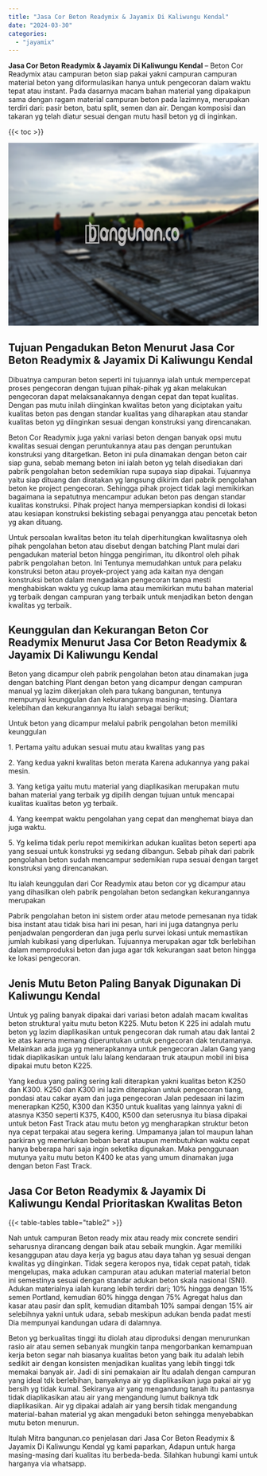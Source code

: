 ```yaml
---
title: "Jasa Cor Beton Readymix & Jayamix Di Kaliwungu Kendal"
date: "2024-03-30"
categories: 
  - "jayamix"
---
```


**Jasa Cor Beton Readymix & Jayamix Di Kaliwungu Kendal** – Beton Cor Readymix atau campuran beton siap pakai yakni campuran campuran material beton yang diformulasikan hanya untuk pengecoran dalam waktu tepat atau instant. Pada dasarnya macam bahan material yang dipakaipun sama dengan ragam material campuran beton pada lazimnya, merupakan terdiri dari: pasir beton, batu split, semen dan air. Dengan komposisi dan takaran yg telah diatur sesuai dengan mutu hasil beton yg di inginkan.

{{< toc >}}

![Jasa Cor Beton Readymix & Jayamix Di Kaliwungu Kendal](/images/jasa-cor-readymix-38.png)

## Tujuan Pengadukan Beton Menurut Jasa Cor Beton Readymix & Jayamix Di Kaliwungu Kendal

Dibuatnya campuran beton seperti ini tujuannya ialah untuk mempercepat proses pengecoran dengan tujuan pihak-pihak yg akan melakukan pengecoran dapat melaksanakannya dengan cepat dan tepat kualitas. Dengan pas mutu inilah diinginkan kwalitas beton yang diciptakan yaitu kualitas beton pas dengan standar kualitas yang diharapkan atau standar kualitas beton yg diinginkan sesuai dengan konstruksi yang direncanakan.

Beton Cor Readymix juga yakni variasi beton dengan banyak opsi mutu kwalitas sesuai dengan peruntukannya atau pas dengan peruntukan konstruksi yang ditargetkan. Beton ini pula dinamakan dengan beton cair siap guna, sebab memang beton ini ialah beton yg telah disediakan dari pabrik pengolahan beton sedemikian rupa supaya siap dipakai. Tujuannya yaitu siap dituang dan diratakan yg langsung dikirim dari pabrik pengolahan beton ke project pengecoran. Sehingga pihak project tidak lagi memikirkan bagaimana ia sepatutnya mencampur adukan beton pas dengan standar kualitas konstruksi. Pihak project hanya mempersiapkan kondisi di lokasi atau kesiapan konstruksi bekisting sebagai penyangga atau pencetak beton yg akan dituang.

Untuk persoalan kwalitas beton itu telah diperhitungkan kwalitasnya oleh pihak pengolahan beton atau disebut dengan batching Plant mulai dari pengadukan material beton hingga pengiriman, itu dikontrol oleh pihak pabrik pengolahan beton. Ini Tentunya memudahkan untuk para pelaku konstruksi beton atau proyek-project yang ada kaitan nya dengan konstruksi beton dalam mengadakan pengecoran tanpa mesti menghabiskan waktu yg cukup lama atau memikirkan mutu bahan material yg terbaik dengan campuran yang terbaik untuk menjadikan beton dengan kwalitas yg terbaik.

## Keunggulan dan Kekurangan Beton Cor Readymix Menurut Jasa Cor Beton Readymix & Jayamix Di Kaliwungu Kendal

Beton yang dicampur oleh pabrik pengolahan beton atau dinamakan juga dengan batching Plant dengan beton yang dicampur dengan campuran manual yg lazim dikerjakan oleh para tukang bangunan, tentunya mempunyai keunggulan dan kekurangannya masing-masing. Diantara kelebihan dan kekurangannya Itu ialah sebagai berikut;

Untuk beton yang dicampur melalui pabrik pengolahan beton memiliki keunggulan

1\. Pertama yaitu adukan sesuai mutu atau kwalitas yang pas

2\. Yang kedua yakni kwalitas beton merata Karena adukannya yang pakai mesin.

3\. Yang ketiga yaitu mutu material yang diaplikasikan merupakan mutu bahan material yang terbaik yg dipilih dengan tujuan untuk mencapai kualitas kualitas beton yg terbaik.

4\. Yang keempat waktu pengolahan yang cepat dan menghemat biaya dan juga waktu.

5\. Yg kelima tidak perlu repot memikirkan adukan kualitas beton seperti apa yang sesuai untuk konstruksi yg sedang dibangun. Sebab pihak dari pabrik pengolahan beton sudah mencampur sedemikian rupa sesuai dengan target konstruksi yang direncanakan.

Itu ialah keunggulan dari Cor Readymix atau beton cor yg dicampur atau yang dihasilkan oleh pabrik pengolahan beton sedangkan kekurangannya merupakan

Pabrik pengolahan beton ini sistem order atau metode pemesanan nya tidak bisa instant atau tidak bisa hari ini pesan, hari ini juga datangnya perlu penjadwalan pengorderan dan juga perlu survei lokasi untuk memastikan jumlah kubikasi yang diperlukan. Tujuannya merupakan agar tdk berlebihan dalam memproduksi beton dan juga agar tdk kekurangan saat beton hingga ke lokasi pengecoran.

## Jenis Mutu Beton Paling Banyak Digunakan Di Kaliwungu Kendal

Untuk yg paling banyak dipakai dari variasi beton adalah macam kwalitas beton struktural yaitu mutu beton K225. Mutu beton K 225 ini adalah mutu beton yg lazim diaplikasikan untuk pengecoran dak rumah atau dak lantai 2 ke atas karena memang diperuntukan untuk pengecoran dak terutamanya. Melainkan ada juga yg menerapkannya untuk pengecoran Jalan Gang yang tidak diaplikasikan untuk lalu lalang kendaraan truk ataupun mobil ini bisa dipakai mutu beton K225.

Yang kedua yang paling sering kali diterapkan yakni kualitas beton K250 dan K300. K250 dan K300 ini lazim diterapkan untuk pengecoran tiang, pondasi atau cakar ayam dan juga pengecoran Jalan pedesaan ini lazim menerapkan K250, K300 dan K350 untuk kualitas yang lainnya yakni di atasnya K350 seperti K375, K400, K500 dan seterusnya itu biasa dipakai untuk beton Fast Track atau mutu beton yg mengharapkan struktur beton nya cepat terpakai atau segera kering. Umpamanya jalan tol maupun lahan parkiran yg memerlukan beban berat ataupun membutuhkan waktu cepat hanya beberapa hari saja ingin seketika digunakan. Maka penggunaan mutunya yaitu mutu beton K400 ke atas yang umum dinamakan juga dengan beton Fast Track.

## Jasa Cor Beton Readymix & Jayamix Di Kaliwungu Kendal Prioritaskan Kwalitas Beton

{{< table-tables table="table2" >}}

Nah untuk campuran Beton ready mix atau ready mix concrete sendiri seharusnya dirancang dengan baik atau sebaik mungkin. Agar memiliki kesanggupan atau daya kerja yg bagus atau daya tahan yg sesuai dengan kwalitas yg diinginkan. Tidak segera keropos nya, tidak cepat patah, tidak mengelupas, maka adukan campuran atau adukan material material beton ini semestinya sesuai dengan standar adukan beton skala nasional (SNI). Adukan materialnya ialah kurang lebih terdiri dari; 10% hingga dengan 15% semen Portland, kemudian 60% hingga dengan 75% Agregat halus dan kasar atau pasir dan split, kemudian ditambah 10% sampai dengan 15% air selebihnya yakni untuk udara, sebab meskipun adukan benda padat mesti Dia mempunyai kandungan udara di dalamnya.

Beton yg berkualitas tinggi itu diolah atau diproduksi dengan menurunkan rasio air atau semen sebanyak mungkin tanpa mengorbankan kemampuan kerja beton segar nah biasanya kualitas beton yang baik itu adalah lebih sedikit air dengan konsisten menjadikan kualitas yang lebih tinggi tdk memakai banyak air. Jadi di sini pemakaian air Itu adalah dengan campuran yang ideal tdk berlebihan, banyaknya air yg diaplikasikan juga pakai air yg bersih yg tidak kumal. Sekiranya air yang mengandung tanah itu pantasnya tidak diaplikasikan atau air yang mengandung lumut baiknya tdk diaplikasikan. Air yg dipakai adalah air yang bersih tidak mengandung material-bahan material yg akan mengaduki beton sehingga menyebabkan mutu beton menurun.

Itulah Mitra bangunan.co penjelasan dari Jasa Cor Beton Readymix & Jayamix Di Kaliwungu Kendal yg kami paparkan, Adapun untuk harga masing-masing dari kualitas itu berbeda-beda. Silahkan hubungi kami untuk harganya via whatsapp.
